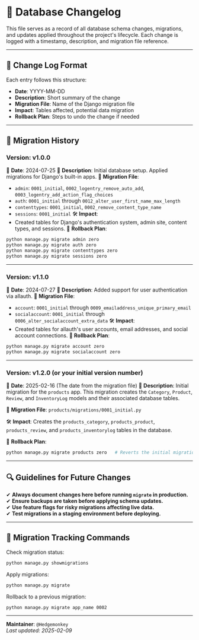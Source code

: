 # 📜 Database Changelog

This file serves as a record of all database schema changes, migrations, and updates applied throughout the project's lifecycle. Each change is logged with a timestamp, description, and migration file reference.

---

## 📌 Change Log Format

Each entry follows this structure:

- **Date**: YYYY-MM-DD
- **Description**: Short summary of the change
- **Migration File**: Name of the Django migration file
- **Impact**: Tables affected, potential data migration
- **Rollback Plan**: Steps to undo the change if needed

---

## 🔄 Migration History

### **Version: v1.0.0**
📅 **Date**: 2024-07-25 
📝 **Description**: Initial database setup. Applied migrations for Django's built-in apps.
📂 **Migration File**:
- `admin`: `0001_initial`, `0002_logentry_remove_auto_add`, `0003_logentry_add_action_flag_choices`
- `auth`: `0001_initial` through `0012_alter_user_first_name_max_length`
- `contenttypes`: `0001_initial`, `0002_remove_content_type_name`
- `sessions`: `0001_initial`
🛠 **Impact**:
- Created tables for Django's authentication system, admin site, content types, and sessions.
🔄 **Rollback Plan**:
```sh
python manage.py migrate admin zero
python manage.py migrate auth zero
python manage.py migrate contenttypes zero
python manage.py migrate sessions zero
```

---

### **Version: v1.1.0**
📅 **Date**: 2024-07-27
📝 **Description**: Added support for user authentication via allauth.
📂 **Migration File**:
- `account`: `0001_initial` through `0009_emailaddress_unique_primary_email`
- `socialaccount`: `0001_initial` through `0006_alter_socialaccount_extra_data`
🛠 **Impact**:
- Created tables for allauth's user accounts, email addresses, and social account connections.
🔄 **Rollback Plan**:
```sh
python manage.py migrate account zero
python manage.py migrate socialaccount zero
```

---

### Version: v1.2.0 (or your initial version number)
📅 **Date**: 2025-02-16 (The date from the migration file)
📝 **Description**: Initial migration for the `products` app. This migration creates the `Category`, `Product`, `Review`, and `InventoryLog` models and their associated database tables.

📂 **Migration File**: `products/migrations/0001_initial.py`

🛠 **Impact**: Creates the `products_category`, `products_product`, `products_review`, and `products_inventorylog` tables in the database.

🔄 **Rollback Plan**:
```bash
python manage.py migrate products zero   # Reverts the initial migration
```

---

## 🔍 Guidelines for Future Changes  

✔ **Always document changes here before running `migrate` in production.**  
✔ **Ensure backups are taken before applying schema updates.**  
✔ **Use feature flags for risky migrations affecting live data.**  
✔ **Test migrations in a staging environment before deploying.**  

---

## 📌 Migration Tracking Commands  

Check migration status:  
```sh
python manage.py showmigrations
```  

Apply migrations:  
```sh
python manage.py migrate
```  

Rollback to a previous migration:  
```sh
python manage.py migrate app_name 0002
```  

---

**Maintainer**: `@Hedgemonkey`  
_Last updated: 2025-02-09_  
